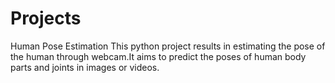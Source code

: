 # Projects
Human Pose Estimation
This python project results in estimating the pose of the human through webcam.It aims to predict the poses of human body parts and joints in images or videos.

